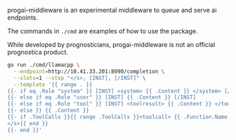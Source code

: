 progai-middleware is an experimental middleware to queue and serve ai endpoints.

The commands in `./cmd` are examples of how to use the package.

While developed by prognosticians, progai-middleware is not an official prognostica product.

```bash
go run ./cmd/llamacpp \
  --endpoint=http://10.41.33.201:8090/completion \
  --slots=1 --stop "</s>, [INST], [/INST]" \
  --template '{{ range . }}
{{- if eq .Role "system" }} [INST] <system> {{ .Content }} </system> [/INST]
{{- else if eq .Role "user" }} [INST] {{ .Content }} [/INST]
{{- else if eq .Role "tool" }} [INST] <toolresult> {{ .Content }} </toolresult> [/INST]
{{- else }} {{ .Content }}
{{- if .ToolCalls }}{{ range .ToolCalls }}<toolcall> {{ .Function.Name }} with arguments {{ .Function.Arguments }} </toolcall> {{ end }}{{ end -}}
</s>{{ end }}
{{- end }}'
```
